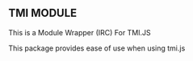 ## TMI MODULE

This is a Module Wrapper (IRC) For TMI.JS

This package provides ease of use when using tmi.js